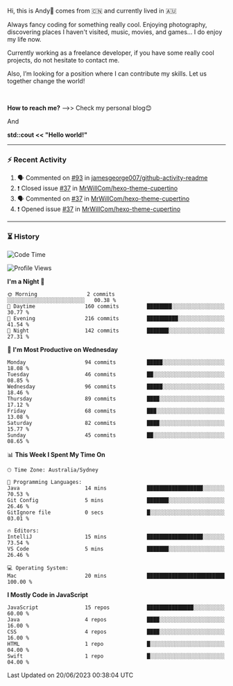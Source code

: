 Hi, this is Andy👋 comes from :cn: and currently lived in 🇦🇺

Always fancy coding for something really cool. Enjoying photography, discovering places I haven't visited, music, movies, and games... I do enjoy my life now.

Currently working as a freelance developer, if you have some really cool projects, do not hesitate to contact me.

Also, I’m looking for a position where I can contribute my skills. Let us together change the world!

<br>

<b>How to reach me?</b> -->> Check my personal blog😊

And

**std::cout << "Hello world!"**

---

### ⚡ Recent Activity
<!--START_SECTION:activity-->
1. 🗣 Commented on [#93](https://github.com/jamesgeorge007/github-activity-readme/issues/93) in [jamesgeorge007/github-activity-readme](https://github.com/jamesgeorge007/github-activity-readme)
2. ❗️ Closed issue [#37](https://github.com/MrWillCom/hexo-theme-cupertino/issues/37) in [MrWillCom/hexo-theme-cupertino](https://github.com/MrWillCom/hexo-theme-cupertino)
3. 🗣 Commented on [#37](https://github.com/MrWillCom/hexo-theme-cupertino/issues/37) in [MrWillCom/hexo-theme-cupertino](https://github.com/MrWillCom/hexo-theme-cupertino)
4. ❗️ Opened issue [#37](https://github.com/MrWillCom/hexo-theme-cupertino/issues/37) in [MrWillCom/hexo-theme-cupertino](https://github.com/MrWillCom/hexo-theme-cupertino)
<!--END_SECTION:activity-->

---

### ⏳ History
<!--START_SECTION:waka-->
![Code Time](http://img.shields.io/badge/Code%20Time-200%20hrs%2022%20mins-blue)

![Profile Views](http://img.shields.io/badge/Profile%20Views-0-blue)

**I'm a Night 🦉** 

```text
🌞 Morning                2 commits           ░░░░░░░░░░░░░░░░░░░░░░░░░   00.38 % 
🌆 Daytime                160 commits         ████████░░░░░░░░░░░░░░░░░   30.77 % 
🌃 Evening                216 commits         ██████████░░░░░░░░░░░░░░░   41.54 % 
🌙 Night                  142 commits         ███████░░░░░░░░░░░░░░░░░░   27.31 % 
```
📅 **I'm Most Productive on Wednesday** 

```text
Monday                   94 commits          █████░░░░░░░░░░░░░░░░░░░░   18.08 % 
Tuesday                  46 commits          ██░░░░░░░░░░░░░░░░░░░░░░░   08.85 % 
Wednesday                96 commits          █████░░░░░░░░░░░░░░░░░░░░   18.46 % 
Thursday                 89 commits          ████░░░░░░░░░░░░░░░░░░░░░   17.12 % 
Friday                   68 commits          ███░░░░░░░░░░░░░░░░░░░░░░   13.08 % 
Saturday                 82 commits          ████░░░░░░░░░░░░░░░░░░░░░   15.77 % 
Sunday                   45 commits          ██░░░░░░░░░░░░░░░░░░░░░░░   08.65 % 
```


📊 **This Week I Spent My Time On** 

```text
🕑︎ Time Zone: Australia/Sydney

💬 Programming Languages: 
Java                     14 mins             ██████████████████░░░░░░░   70.53 % 
Git Config               5 mins              ███████░░░░░░░░░░░░░░░░░░   26.46 % 
GitIgnore file           0 secs              █░░░░░░░░░░░░░░░░░░░░░░░░   03.01 % 

🔥 Editors: 
IntelliJ                 15 mins             ██████████████████░░░░░░░   73.54 % 
VS Code                  5 mins              ███████░░░░░░░░░░░░░░░░░░   26.46 % 

💻 Operating System: 
Mac                      20 mins             █████████████████████████   100.00 % 
```

**I Mostly Code in JavaScript** 

```text
JavaScript               15 repos            ███████████████░░░░░░░░░░   60.00 % 
Java                     4 repos             ████░░░░░░░░░░░░░░░░░░░░░   16.00 % 
CSS                      4 repos             ████░░░░░░░░░░░░░░░░░░░░░   16.00 % 
HTML                     1 repo              █░░░░░░░░░░░░░░░░░░░░░░░░   04.00 % 
Swift                    1 repo              █░░░░░░░░░░░░░░░░░░░░░░░░   04.00 % 
```




 Last Updated on 20/06/2023 00:38:04 UTC
<!--END_SECTION:waka-->


<!---
JinchuanL/JinchuanL is a ✨ special ✨ repository because its `README.md` (this file) appears on your GitHub profile.
You can click the Preview link to take a look at your changes.
--->

